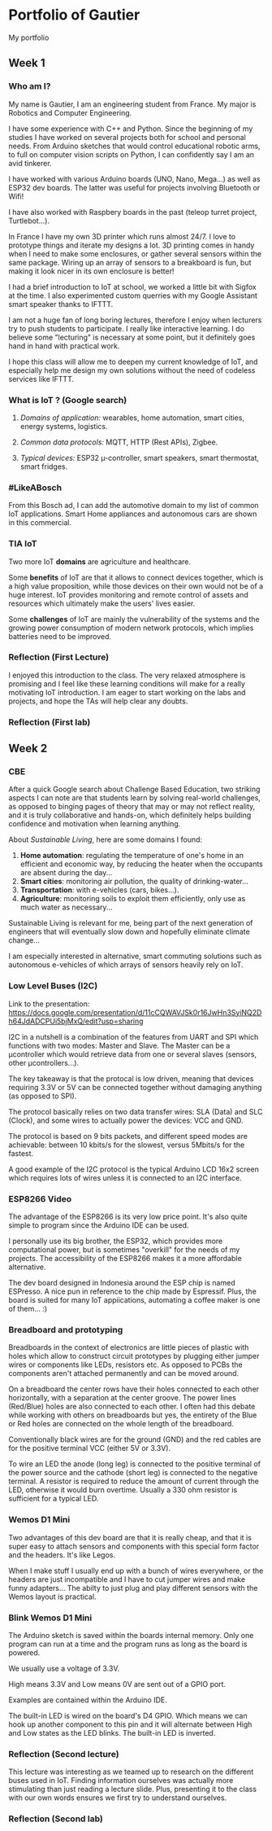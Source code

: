 # Portfolio of Gautier
My portfolio 

## Week 1
### Who am I?
My name is Gautier, I am an engineering student from France. My major is Robotics and Computer Engineering.

I have some experience with C++ and Python. Since the beginning of my studies I have worked on several projects both for school and personal needs. From Arduino sketches that would control educational robotic arms, to full on computer vision scripts on Python, I can confidently say I am an avid tinkerer.

I have worked with various Arduino boards (UNO, Nano, Mega...) as well as ESP32 dev boards. The latter was useful for projects involving Bluetooth or Wifi!

I have also worked with Raspbery boards in the past (teleop turret project, Turtlebot...).

In France I have my own 3D printer which runs almost 24/7. I love to prototype things and iterate my designs a lot. 3D printing comes in handy when I need to make some enclosures, or gather several sensors within the same package. Wiring up an array of sensors to a breakboard is fun, but making it look nicer in its own enclosure is better!

I had a brief introduction to IoT at school, we worked a little bit with Sigfox at the time. I also experimented custom querries with my Google Assistant smart speaker thanks to IFTTT.

I am not a huge fan of long boring lectures, therefore I enjoy when lecturers try to push students to participate. I really like interactive learning. I do believe some "lecturing" is necessary at some point, but it definitely goes hand in hand with practical work.

I hope this class will allow me to deepen my current knowledge of IoT, and especially help me design my own solutions without the need of codeless services like IFTTT.

### What is IoT ? (Google search)

1. *Domains of application:* wearables, home automation, smart cities, energy systems, logistics.

2. *Common data protocols:* MQTT, HTTP (Rest APIs), Zigbee.

3. *Typical devices:* ESP32 µ-controller, smart speakers, smart thermostat, smart fridges.

### #LikeABosch

From this Bosch ad, I can add the automotive domain to my list of common IoT applications. Smart Home appliances and autonomous cars are shown in this commercial.

### TIA IoT

Two more IoT **domains** are agriculture and healthcare.

Some **benefits** of IoT are that it allows to connect devices together, which is a high value proposition, while those devices on their own would not be of a huge interest. IoT provides monitoring and remote control of assets and resources which ultimately make the users' lives easier.

Some **challenges** of IoT are mainly the vulnerability of the systems and the growing power consumption of modern network protocols, which implies batteries need to be improved.

### Reflection (First Lecture)
I enjoyed this introduction to the class. The very relaxed atmosphere is promising and I feel like these learning conditions will make for a really motivating IoT introduction. I am eager to start working on the labs and projects, and hope the TAs will help clear any doubts.

### Reflection (First lab)

## Week 2
### CBE

After a quick Google search about Challenge Based Education, two striking aspects I can note are that students learn by solving real-world challenges, as opposed to binging pages of theory that may or may not reflect reality, and it is truly collaborative and hands-on, which definitely helps building confidence and motivation when learning anything.

About *Sustainable Living*, here are some domains I found:
1. **Home automation**: regulating the temperature of one's home in an efficient and economic way, by reducing the heater when the occupants are absent during the day...
2. **Smart cities**: monitoring air pollution, the quality of drinking-water...
3. **Transportation**: with e-vehicles (cars, bikes...).
4. **Agriculture**: monitoring soils to exploit them efficiently, only use as much water as necessary...

Sustainable Living is relevant for me, being part of the next generation of engineers that will eventually slow down and hopefully eliminate climate change...

I am especially interested in alternative, smart commuting solutions such as autonomous e-vehicles of which arrays of sensors heavily rely on IoT.

### Low Level Buses (I2C)

Link to the presentation: https://docs.google.com/presentation/d/11cCQWAVJSk0r16JwHn3SyiNQ2Dh64JdADCPUi5bjMxQ/edit?usp=sharing 

I2C in a nutshell is a combination of the features from UART and SPI which functions with two modes: Master and Slave. The Master can be a µcontroller which would retrieve data from one or several slaves (sensors, other µcontrollers...).

The key takeaway is that the protocal is low driven, meaning that devices requiring 3.3V or 5V can be connected together without damaging anything (as opposed to SPI).

The protocol basically relies on two data transfer wires: SLA (Data) and SLC (Clock), and some wires to actually power the devices: VCC and GND.

The protocol is based on 9 bits packets, and different speed modes are achievable: between 10 kbits/s for the slowest, versus 5Mbits/s for the fastest.

A good example of the I2C protocol is the typical Arduino LCD 16x2 screen which requires lots of wires unless it is connected to an I2C interface.

### ESP8266 Video

The advantage of the ESP8266 is its very low price point. It's also quite simple to program since the Arduino IDE can be used.

I personally use its big brother, the ESP32, which provides more computational power, but is sometimes "overkill" for the needs of my projects. The accessibility of the ESP8266 makes it a more affordable alternative.

The dev board designed in Indonesia around the ESP chip is named ESPresso. A nice pun in reference to the chip made by Espressif. Plus, the board is suited for many IoT appiications, automating a coffee maker is one of them... :)


### Breadboard and prototyping

Breadboards in the context of electronics are little pieces of plastic with holes which allow to construct circuit prototypes by plugging either jumper wires or components like LEDs, resistors etc. As opposed to PCBs the components aren't attached permanently and can be moved around.

On a breadboard the center rows have their holes connected to each other horizontally, with a separation at the center groove. The power lines (Red/Blue) holes are also connected to each other. I often had this debate while working with others on breadboards but yes, the entirety of the Blue or Red holes are connected on the whole length of the breadboard.

Conventionally black wires are for the ground (GND) and the red cables are for the positive terminal VCC (either 5V or 3.3V).

To wire an LED the anode (long leg) is connected to the positive terminal of the power source and the cathode (short leg) is connected to the negative terminal. A resistor is required to reduce the amount of current through the LED, otherwise it would burn overtime. Usually a 330 ohm resistor is sufficient for a typical LED.


### Wemos D1 Mini

Two advantages of this dev board are that it is really cheap, and that it is super easy to attach sensors and components with this special form factor and the headers. It's like Legos.

When I make stuff I usually end up with a bunch of wires everywhere, or the headers are just incompatible and I have to cut jumper wires and make funny adapters... The abilty to just plug and play different sensors with the Wemos layout is practical.

### Blink Wemos D1 Mini

The Arduino sketch is saved within the boards internal memory. Only one program can run at a time and the program runs as long as the board is powered.

We usually use a voltage of 3.3V.

High means 3.3V and Low means 0V are sent out of a GPIO port.

Examples are contained within the Arduino IDE.

The built-in LED is wired on the board's D4 GPIO. Which means we can hook up another component to this pin and it will alternate between High and Low states as the LED blinks. The built-in LED is inverted.

### Reflection (Second lecture)

This lecture was interesting as we teamed up to research on the different buses used in IoT. Finding information ourselves was actually more stimulating than just reading a lecture slide. Plus, presenting it to the class with our own words ensures we first try to understand ourselves.

### Reflection (Second lab)